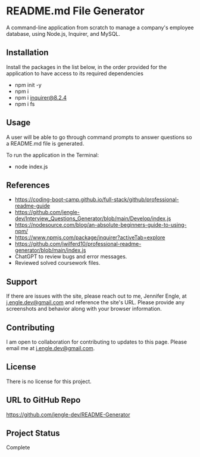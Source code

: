 # README.md File Generator
A command-line application from scratch to manage a company's employee database, using Node.js, Inquirer, and MySQL.

## Installation
Install the packages in the list below, in the order provided for the application to have access to its required dependencies
* npm init -y
* npm i
* npm i inquirer@8.2.4
* npm i fs

## Usage
A user will be able to go through command prompts to answer questions so a README.md file is generated.

To run the application in the Terminal:
* node index.js

## References
* https://coding-boot-camp.github.io/full-stack/github/professional-readme-guide
* https://github.com/jengle-dev/Interview_Questions_Generator/blob/main/Develop/index.js
* https://nodesource.com/blog/an-absolute-beginners-guide-to-using-npm/
* https://www.npmjs.com/package/inquirer?activeTab=explore
* https://github.com/jwilferd10/professional-readme-generator/blob/main/index.js
* ChatGPT to review bugs and error messages.
* Reviewed solved coursework files.

## Support
If there are issues with the site, please reach out to me, Jennifer Engle, at j.engle.dev@gmail.com and reference the site's URL. Please provide any screenshots and behavior along with your browser information.

## Contributing
I am open to collaboration for contributing to updates to this page. Please email me at j.engle.dev@gmail.com.

## License
There is no license for this project.

## URL to GitHub Repo
https://github.com/jengle-dev/README-Generator

## Project Status
Complete